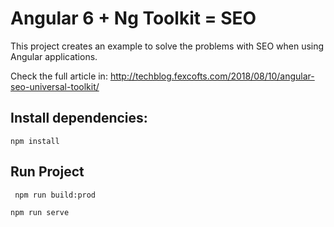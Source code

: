 # Angular 6 + Ng Toolkit = SEO

This project creates an example to solve the problems with SEO when using Angular applications.

Check the full article in: http://techblog.fexcofts.com/2018/08/10/angular-seo-universal-toolkit/ ‎

## Install dependencies:

`` npm install ``

## Run Project

`` npm run build:prod``

`` npm run serve ``
